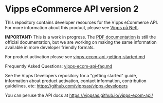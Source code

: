 # Vipps eCommerce API version 2

This repository contains developer resources for the Vipps eCommerce API.
For more information about this product, please see
[Vipps på Nett](https://www.vipps.no/bedrift/vipps-pa-nett).

**IMPORTANT:** This is a work in progress. The [PDF documentation](original-docs/)
is still the official documentation, but we are working on making the same
information available in more developer friendly formats.

For product activation please see [vipps-ecom-api-getting-started.md](https://github.com/vippsas/vipps-developers/blob/master/vipps-developer-portal-getting-started.md)

Frequently Asked Questions: [vipps-ecom-api-faq.md](vipps-ecom-api-faq.md)

See the Vipps Developers repository for
a "getting started" guide,
information about product activation,
contact information,
contribution guidelines,
etc:
https://github.com/vippsas/vipps-developers  

You can peruse the API docs at https://vippsas.github.io/vipps-ecom-api/
